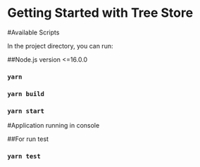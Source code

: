 # Getting Started with Tree Store

#Available Scripts

In the project directory, you can run:

##Node.js version <=16.0.0

### `yarn`
### `yarn build`
### `yarn start`

#Application running in console

##For run test

### `yarn test`